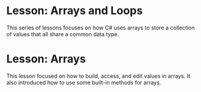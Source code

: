 # Lesson: Arrays and Loops

This series of lessons focuses on how C# uses arrays to store a collection of values that all share a common data type.

# Lesson: Arrays

This lesson focused on how to build, access, and edit values in arrays. It also introduced how to use some built-in methods for arrays.